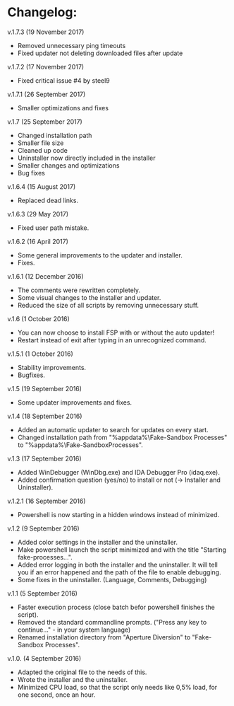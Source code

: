 # Changelog:

v.1.7.3 (19 November 2017)
* Removed unnecessary ping timeouts
* Fixed updater not deleting downloaded files after update

v.1.7.2 (17 November 2017)
* Fixed critical issue #4 by steel9

v.1.7.1 (26 September 2017)
* Smaller optimizations and fixes

v.1.7 (25 September 2017)
* Changed installation path
* Smaller file size
* Cleaned up code
* Uninstaller now directly included in the installer
* Smaller changes and optimizations
* Bug fixes

v.1.6.4 (15 August 2017)
* Replaced dead links.

v.1.6.3 (29 May 2017)
* Fixed user path mistake.

v.1.6.2 (16 April 2017)
* Some general improvements to the updater and installer.
* Fixes.

v.1.6.1 (12 December 2016)
* The comments were rewritten completely.
* Some visual changes to the installer and updater.
* Reduced the size of all scripts by removing unnecessary stuff.

v.1.6 (1 October 2016)
* You can now choose to install FSP with or without the auto updater!
* Restart instead of exit after typing in an unrecognized command.

v.1.5.1 (1 October 2016)
* Stability improvements.
* Bugfixes.

v.1.5 (19 September 2016)
* Some updater improvements and fixes.

v.1.4 (18 September 2016)
* Added an automatic updater to search for updates on every start.
* Changed installation path from "%appdata%\Fake-Sandbox Processes\" to "%appdata%\Fake-SandboxProcesses\".

v.1.3 (17 September 2016)
* Added WinDebugger (WinDbg.exe) and IDA Debugger Pro (idaq.exe).
* Added confirmation question (yes/no) to install or not (-> Installer and Uninstaller).

v.1.2.1 (16 September 2016)
* Powershell is now starting in a hidden windows instead of minimized.

v.1.2 (9 September 2016)
* Added color settings in the installer and the uninstaller.
* Make powershell launch the script minimized and with the title "Starting fake-processes...".
* Added error logging in both the installer and the uninstaller. It will tell you if an error happened and the path of the file to enable debugging.
* Some fixes in the uninstaller. (Language, Comments, Debugging)


v.1.1 (5 September 2016)
* Faster execution process (close batch befor powershell finishes the script).
* Removed the standard commandline prompts. ("Press any key to continue..." - in your system language)
* Renamed installation directory from "Aperture Diversion" to "Fake-Sandbox Processes".

v.1.0. (4 September 2016)
* Adapted the original file to the needs of this.
* Wrote the installer and the uninstaller.
* Minimized CPU load, so that the script only needs like 0,5% load, for one second, once an hour.
